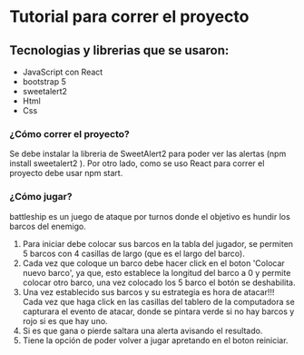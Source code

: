 # Tutorial para correr el proyecto 

## Tecnologias y librerias que se usaron:
- JavaScript con React
- bootstrap 5
- sweetalert2
- Html
- Css

### ¿Cómo correr el proyecto?
Se debe instalar la libreria de SweetAlert2 para poder ver las alertas (npm install sweetalert2
). Por otro lado,
como se uso React para correr el proyecto debe usar npm start.

### ¿Cómo jugar?
battleship es un juego de ataque por turnos donde el objetivo es hundir los barcos del enemigo.
1. Para iniciar debe colocar sus barcos en la tabla del jugador, se permiten 5 barcos con 4 casillas de largo (que es el largo del barco).
2. Cada vez que coloque un barco debe hacer click en el boton 'Colocar nuevo barco', ya que, esto establece la longitud del barco a 0 y permite colocar otro barco, una vez colocado los 5 barco el botón se deshabilita.
3. Una vez establecido sus barcos y su estrategia es hora de atacar!!! Cada vez que haga click en las casillas del tablero de la computadora se capturara el evento de atacar, donde se pintara verde si no hay barcos y  rojo si es que hay uno.
4. Si es que gana o pierde saltara una alerta avisando el resultado.
5. Tiene la opción de poder volver a jugar apretando en el boton reiniciar.

